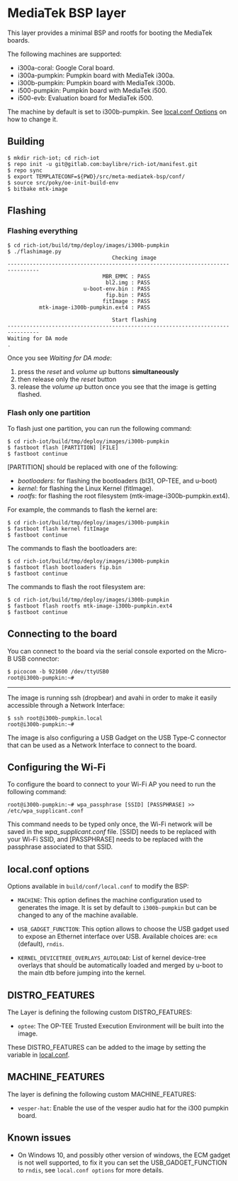 # MediaTek BSP layer

This layer provides a minimal BSP and rootfs for booting the MediaTek boards.

The following machines are supported:
* i300a-coral: Google Coral board.
* i300a-pumpkin: Pumpkin board with MediaTek i300a.
* i300b-pumpkin: Pumpkin board with MediaTek i300b.
* i500-pumpkin: Pumpkin board with MediaTek i500.
* i500-evb: Evaluation board for MediaTek i500.

The machine by default is set to i300b-pumpkin. See [local.conf Options](#localconf-options) on how to change it.

## Building

    $ mkdir rich-iot; cd rich-iot
    $ repo init -u git@gitlab.com:baylibre/rich-iot/manifest.git
    $ repo sync
    $ export TEMPLATECONF=${PWD}/src/meta-mediatek-bsp/conf/
    $ source src/poky/oe-init-build-env
    $ bitbake mtk-image

## Flashing

### Flashing everything

    $ cd rich-iot/build/tmp/deploy/images/i300b-pumpkin
    $ ./flashimage.py
                                     Checking image
    --------------------------------------------------------------------------------
                                  MBR_EMMC : PASS
                                   bl2.img : PASS
                            u-boot-env.bin : PASS
                                   fip.bin : PASS
                                  fitImage : PASS
              mtk-image-i300b-pumpkin.ext4 : PASS

                                     Start flashing
    --------------------------------------------------------------------------------
    Waiting for DA mode
    .

Once you see *Waiting for DA mode*:
1) press the *reset* and *volume up* buttons **simultaneously**
2) then release only the *reset* button
3) release the *volume up* button once you see that the image is getting flashed.

### Flash only one partition

To flash just one partition, you can run the following command:

    $ cd rich-iot/build/tmp/deploy/images/i300b-pumpkin
    $ fastboot flash [PARTITION] [FILE]
    $ fastboot continue

[PARTITION] should be replaced with one of the following:
- *bootloaders*: for flashing the bootloaders (bl31, OP-TEE, and u-boot)
- *kernel*: for flashing the Linux Kernel (fitImage).
- *rootfs*: for flashing the root filesystem (mtk-image-i300b-pumpkin.ext4).

For example, the commands to flash the kernel are:

    $ cd rich-iot/build/tmp/deploy/images/i300b-pumpkin
    $ fastboot flash kernel fitImage
    $ fastboot continue

The commands to flash the bootloaders are:

    $ cd rich-iot/build/tmp/deploy/images/i300b-pumpkin
    $ fastboot flash bootloaders fip.bin
    $ fastboot continue

The commands to flash the root filesystem are:

    $ cd rich-iot/build/tmp/deploy/images/i300b-pumpkin
    $ fastboot flash rootfs mtk-image-i300b-pumpkin.ext4
    $ fastboot continue

## Connecting to the board

You can connect to the board via the serial console exported on the Micro-B USB connector:

    $ picocom -b 921600 /dev/ttyUSB0
    root@i300b-pumpkin:~#

---
The image is running ssh (dropbear) and avahi in order to make it easily accessible through a Network Interface:

    $ ssh root@i300b-pumpkin.local
    root@i300b-pumpkin:~#

The image is also configuring a USB Gadget on the USB Type-C connector that can be used as a Network Interface to connect to the board.

## Configuring the Wi-Fi

To configure the board to connect to your Wi-Fi AP you need to run the following command:

    root@i300b-pumpkin:~# wpa_passphrase [SSID] [PASSPHRASE] >> /etc/wpa_supplicant.conf

This command needs to be typed only once, the Wi-Fi network will be saved in
the *wpa_supplicant.conf* file. [SSID] needs to be replaced with your
Wi-Fi SSID, and [PASSPHRASE] needs to be replaced with the passphrase
associated to that SSID.

## local.conf options

Options available in `build/conf/local.conf` to modify the BSP:

* `MACHINE`: This option defines the machine configuration used to generates
	the image. It is set by default to `i300b-pumpkin` but can be changed to
	any of the machine available.

* `USB_GADGET_FUNCTION`: This option allows to choose the USB gadget used
	to expose an Ethernet interface over USB. Available choices are: `ecm` (default),
	`rndis`.

* `KERNEL_DEVICETREE_OVERLAYS_AUTOLOAD`: List of kernel device-tree overlays
	that should be automatically loaded and merged by u-boot to the main dtb
	before jumping into the kernel.

## DISTRO_FEATURES

The Layer is defining the following custom DISTRO_FEATURES:
* `optee`: The OP-TEE Trusted Execution Environment will be built into the image.

These DISTRO_FEATURES can be added to the image by setting the variable in [local.conf](#localconf-options).

## MACHINE_FEATURES

The layer is defining the following custom MACHINE_FEATURES:
* `vesper-hat`: Enable the use of the vesper audio hat for the i300 pumpkin board.

## Known issues

* On Windows 10, and possibly other version of windows, the ECM gadget is
	not well supported, to fix it you can set the USB_GADGET_FUNCTION to `rndis`,
	see `local.conf options` for more details.
